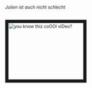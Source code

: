 ###### Julien ist auch nicht schlecht

<a href="http://www.youtube.com/watch?feature=player_embedded&v=YOUTUBE_VIDEO_ID_HERE" target="_blank">
<img src="http://img.youtube.com/vi/YOUTUBE_VIDEO_ID_HERE/0.jpg" alt="you know thiz coOOl viDeo?" width="240" height="180" border="10">
</a>

